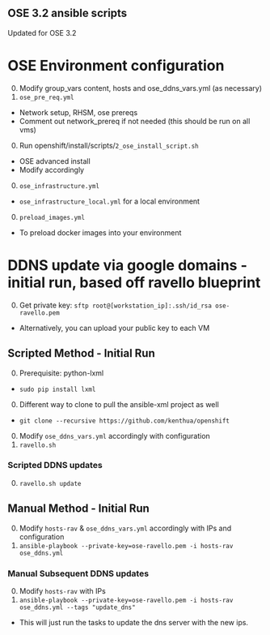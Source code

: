 OSE 3.2 ansible scripts
---

Updated for OSE 3.2  

# OSE Environment configuration
0. Modify group_vars content, hosts and ose_ddns_vars.yml (as necessary)
0. `ose_pre_req.yml` 
  * Network setup, RHSM, ose prereqs
  * Comment out network_prereq if not needed (this should be run on all vms)
0. Run openshift/install/scripts/`2_ose_install_script.sh`
  * OSE advanced install
  * Modify accordingly
0. `ose_infrastructure.yml`
  * `ose_infrastructure_local.yml` for a local environment
0. `preload_images.yml`
  * To preload docker images into your environment
  
# DDNS update via google domains - initial run, based off ravello blueprint
0. Get private key: `sftp root@[workstation_ip]:.ssh/id_rsa ose-ravello.pem`
  * Alternatively, you can upload your public key to each VM

## Scripted Method - Initial Run
0. Prerequisite: python-lxml
  * `sudo pip install lxml`
0. Different way to clone to pull the ansible-xml project as well
  * `git clone --recursive https://github.com/kenthua/openshift`
0. Modify `ose_ddns_vars.yml` accordingly with configuration
0. `ravello.sh`

### Scripted DDNS updates
0. `ravello.sh update`


## Manual Method - Initial Run
0. Modify `hosts-rav` & `ose_ddns_vars.yml` accordingly with IPs and configuration
0. `ansible-playbook --private-key=ose-ravello.pem -i hosts-rav ose_ddns.yml`

### Manual Subsequent DDNS updates
0. Modify `hosts-rav` with IPs
0. `ansible-playbook --private-key=ose-ravello.pem -i hosts-rav ose_ddns.yml --tags "update_dns"`
  * This will just run the tasks to update the dns server with the new ips.
  
